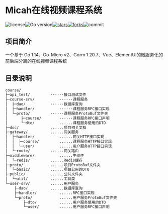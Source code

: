 # Micah在线视频课程系统

![license](https://gitee.com/jingshanccc/image/raw/master/image/license.svg)![Go version](https://img.shields.io/github/go-mod/go-version/jingshanccc/course)[![stars](https://img.shields.io/github/stars/jingshanccc/course?style=flat&color=red)![forks](https://img.shields.io/github/forks/jingshanccc/course?label=Fork&color=yellow)](https://github.com/jingshanccc/course)![commit](https://img.shields.io/github/last-commit/jingshanccc/course)



## 项目简介

一个基于 Go 1.14、Go-Micro v2、Gorm 1.20.7、Vue、ElementUI的微服务化的前后端分离的在线视频课程系统

## 目录说明

```bash
course/
├─api_test/			······接口测试文件
├─course-srv/			······课程服务
│  ├─dao/			······数据库查询
│  ├─handler/			······课程服务RPC接口实现
│  └─proto/			······课程服务ProtoBuf文件夹
│      ├─course/		······课程服务RPC接口声明
│      └─dto/			......课程服务使用的DTO
├─doc/				......项目相关文档
├─gateway/			......网关服务
│  ├─handler/			......网关HTTP接口实现
│  │  ├─course/			......课程服务HTTP接口实现
│  │  └─user/			......用户服务HTTP接口实现
│  └─route/			......网关路由
├─middleware/			......中间件
│  └─redis/			......Redis缓存
├─proto/			......项目ProtoBuf文件夹
│  └─basic/			......项目公用的DTO
├─public/			......公共文件夹
│  └─util/			......工具类
└─user-srv/			......用户服务
    ├─dao/			......数据库查询
    ├─handler/			......RPC接口实现
    └─proto/			......用户服务ProtoBuf文件夹
        ├─dto/			......用户服务使用的DTO
        └─user/			......用户服务RPC接口声明
```
